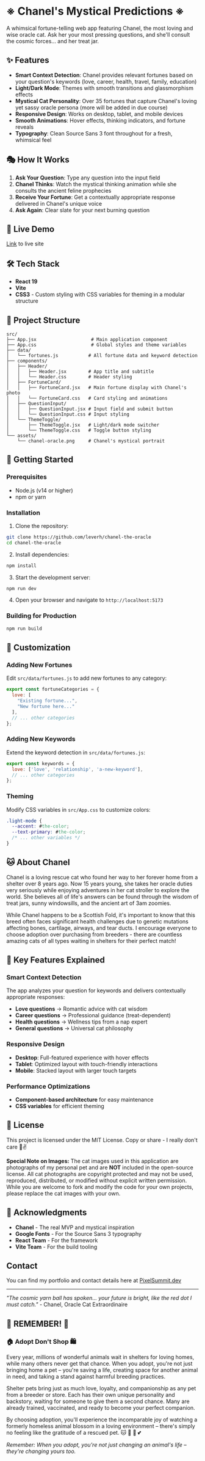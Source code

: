 # ※ Chanel's Mystical Predictions ※

A whimsical fortune-telling web app featuring Chanel, the most loving and wise oracle cat. Ask her your most pressing questions, and she'll consult the cosmic forces... and her treat jar.

## ✨ Features

- **Smart Context Detection**: Chanel provides relevant fortunes based on your question's keywords (love, career, health, travel, family, education)
- **Light/Dark Mode**: Themes with smooth transitions and glassmorphism effects
- **Mystical Cat Personality**: Over 35 fortunes that capture Chanel's loving yet sassy oracle persona (more will be added in due course)
- **Responsive Design**: Works on desktop, tablet, and mobile devices
- **Smooth Animations**: Hover effects, thinking indicators, and fortune reveals
- **Typography**: Clean Source Sans 3 font throughout for a fresh, whimsical feel

## 🎭 How It Works

1. **Ask Your Question**: Type any question into the input field
2. **Chanel Thinks**: Watch the mystical thinking animation while she consults the ancient feline prophecies
3. **Receive Your Fortune**: Get a contextually appropriate response delivered in Chanel's unique voice
4. **Ask Again**: Clear slate for your next burning question

## 🚀 Live Demo
[Link](https://sensational-gaufre-78e278.netlify.app/) to live site


## 🛠️ Tech Stack

- **React 19**
- **Vite**
- **CSS3** - Custom styling with CSS variables for theming in a modular structure

## 📁 Project Structure

```
src/
├── App.jsx                    # Main application component
├── App.css                    # Global styles and theme variables
├── data/
│   └── fortunes.js           # All fortune data and keyword detection
├── components/
│   ├── Header/
│   │   ├── Header.jsx        # App title and subtitle
│   │   └── Header.css        # Header styling
│   ├── FortuneCard/
│   │   ├── FortuneCard.jsx   # Main fortune display with Chanel's photo
│   │   └── FortuneCard.css   # Card styling and animations
│   ├── QuestionInput/
│   │   ├── QuestionInput.jsx # Input field and submit button
│   │   └── QuestionInput.css # Input styling
│   └── ThemeToggle/
│       ├── ThemeToggle.jsx   # Light/dark mode switcher
│       └── ThemeToggle.css   # Toggle button styling
└── assets/
    └── chanel-oracle.png     # Chanel's mystical portrait
```

## 🚀 Getting Started

### Prerequisites
- Node.js (v14 or higher)
- npm or yarn

### Installation

1. Clone the repository:
```bash
git clone https://github.com/leverh/chanel-the-oracle
cd chanel-the-oracle
```

2. Install dependencies:
```bash
npm install
```

3. Start the development server:
```bash
npm run dev
```

4. Open your browser and navigate to `http://localhost:5173`

### Building for Production

```bash
npm run build
```

## 🎨 Customization

### Adding New Fortunes
Edit `src/data/fortunes.js` to add new fortunes to any category:

```javascript
export const fortuneCategories = {
  love: [
    "Existing fortune...",
    "New fortune here..."
  ],
  // ... other categories
};
```

### Adding New Keywords
Extend the keyword detection in `src/data/fortunes.js`:

```javascript
export const keywords = {
  love: ['love', 'relationship', 'a-new-keyword'],
  // ... other categories
};
```

### Theming
Modify CSS variables in `src/App.css` to customize colors:

```css
.light-mode {
  --accent: #the-color;
  --text-primary: #the-color;
  /* ... other variables */
}
```

## 🐱 About Chanel

Chanel is a loving rescue cat who found her way to her forever home from a shelter over 8 years ago. Now 15 years young, she takes her oracle duties very seriously while enjoying adventures in her cat stroller to explore the world. She believes all of life's answers can be found through the wisdom of treat jars, sunny windowsills, and the ancient art of 3am zoomies.

While Chanel happens to be a Scottish Fold, it's important to know that this breed often faces significant health challenges due to genetic mutations affecting bones, cartilage, airways, and tear ducts. I encourage everyone to choose adoption over purchasing from breeders - there are countless amazing cats of all types waiting in shelters for their perfect match!

## 🎯 Key Features Explained

### Smart Context Detection
The app analyzes your question for keywords and delivers contextually appropriate responses:
- **Love questions** → Romantic advice with cat wisdom
- **Career questions** → Professional guidance (treat-dependent)
- **Health questions** → Wellness tips from a nap expert
- **General questions** → Universal cat philosophy

### Responsive Design
- **Desktop**: Full-featured experience with hover effects
- **Tablet**: Optimized layout with touch-friendly interactions
- **Mobile**: Stacked layout with larger touch targets

### Performance Optimizations
- **Component-based architecture** for easy maintenance
- **CSS variables** for efficient theming


## 📄 License

This project is licensed under the MIT License. Copy or share - I really don't care 🖖✌️

**Special Note on Images:** The cat images used in this application are photographs of my personal pet and are **NOT** included in the open-source license. All cat photographs are copyright protected and may not be used, reproduced, distributed, or modified without explicit written permission. While you are welcome to fork and modify the code for your own projects, please replace the cat images with your own.

## 🙏 Acknowledgments

- **Chanel** - The real MVP and mystical inspiration
- **Google Fonts** - For the Source Sans 3 typography
- **React Team** - For the framework
- **Vite Team** - For the build tooling

## Contact

You can find my portfolio and contact details here at [PixelSummit.dev](https://pixelsummit.dev/)

---

*"The cosmic yarn ball has spoken... your future is bright, like the red dot I must catch."* - Chanel, Oracle Cat Extraordinaire

## 🐾 REMEMBER! 🐾

### 🏠 Adopt Don't Shop 🛍️

Every year, millions of wonderful animals wait in shelters for loving homes, while many others never get that chance. When you adopt, you're not just bringing home a pet – you're saving a life, creating space for another animal in need, and taking a stand against harmful breeding practices.

Shelter pets bring just as much love, loyalty, and companionship as any pet from a breeder or store. Each has their own unique personality and backstory, waiting for someone to give them a second chance. Many are already trained, vaccinated, and ready to become your perfect companion.

By choosing adoption, you'll experience the incomparable joy of watching a formerly homeless animal blossom in a loving environment – there's simply no feeling like the gratitude of a rescued pet. 🐱 🐶 🐰 💕

*Remember: When you adopt, you're not just changing an animal's life – they're changing yours too.*